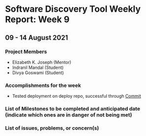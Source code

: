 # Software Discovery Tool Weekly Report: Week 9

## 09 - 14 August 2021

### Project Members

 * Elizabeth K. Joseph (Mentor)
 * Indranil Mandal (Student)
 * Divya Goswami (Student)

### Accomplishments for the week
- Tested deployment on deploy repo, successful through [Commit](https://github.com/rachejazz/software-discovery-tool-deploy/commit/5c4d7b8a24fee5132c03b2187a0edfb5b91853f1)

### List of Milestones to be completed and anticipated date (indicate which ones are in danger of not being met) 

### List of issues, problems, or concern(s)
